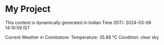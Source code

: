 # My Project

This content is dynamically generated in Indian Time (IST): 2024-03-08 14:10:59 IST


Current Weather in Coimbatore:
Temperature: 35.88 °C
Condition: clear sky
